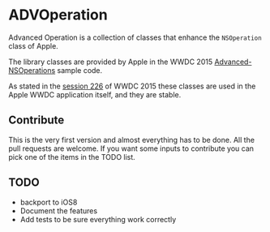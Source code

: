 # ADVOperation

Advanced Operation is a collection of classes that enhance the `NSOperation` class of Apple.

The library classes are provided by Apple in the WWDC 2015 [Advanced-NSOperations](https://developer.apple.com/sample-code/wwdc/2015/downloads/Advanced-NSOperations.zip) sample code.

As stated in the [session 226](https://developer.apple.com/videos/wwdc/2015/?id=226) of WWDC 2015 these classes are used in the Apple WWDC application itself, and they are stable.

## Contribute
This is the very first version and almost everything has to be done. All the pull requests are welcome. If you want some inputs to contribute you can pick one of the items in the TODO list. 

## TODO

- backport to iOS8
- Document the features
- Add tests to be sure everything work correctly
